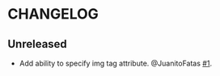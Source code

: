 # CHANGELOG

## Unreleased

- Add ability to specify img tag attribute. @JuanitoFatas [#1](https://github.com/jollygoodcode/twemoji/pull/1).
